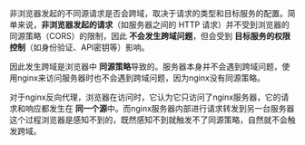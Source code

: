 非浏览器发起的不同源请求是否会跨域，取决于请求的类型和目标服务的配置。简单来说，**非浏览器发起的请求**（如服务器之间的 HTTP 请求）并不受到浏览器的同源策略（CORS）的限制，因此 **不会发生跨域问题**，但会受到 **目标服务的权限控制**（如身份验证、API密钥等）影响。

因此发生跨域是浏览器中 **同源策略**导致的。服务器本身并不会遇到跨域问题，使用nginx来访问服务器时也不会遇到跨域问题，因为nginx没有同源策略。

对于nginx反向代理，浏览器在访问时，它认为它只访问了nginx服务器，它的请求和响应都发生在 **同一个源**中。而nginx服务器内部进行请求转发到另一台服务器这个过程浏览器是感知不到的，既然感知不到就触发不了同源策略，自然就不会触发跨域。